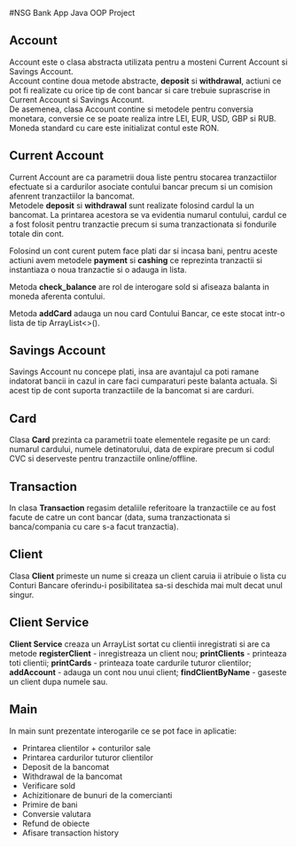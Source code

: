 #NSG Bank App Java OOP Project

## Account
Account este o clasa abstracta utilizata pentru a mosteni Current Account si Savings Account. </br>
Account contine doua metode abstracte, **deposit** si **withdrawal**, actiuni ce pot fi realizate cu orice tip de cont bancar si care trebuie suprascrise in Current Account si Savings Account. </br>
De asemenea, clasa Account contine si metodele pentru conversia monetara, conversie ce se poate realiza intre LEI, EUR, USD, GBP si RUB. Moneda standard cu care este initializat contul este RON.

## Current Account
Current Account are ca parametrii doua liste pentru stocarea tranzactiilor efectuate si a cardurilor asociate contului bancar precum si un comision afenrent tranzactiilor la bancomat. </br>
Metodele **deposit** si **withdrawal** sunt realizate folosind cardul la un bancomat. La printarea acestora se va evidentia numarul contului, cardul ce a fost folosit pentru tranzactie precum si suma tranzactionata si fondurile totale din cont. </br>

Folosind un cont curent putem face plati dar si incasa bani, pentru aceste actiuni avem metodele **payment** si **cashing** ce reprezinta tranzactii si instantiaza o noua tranzactie si o adauga in lista. </br>

Metoda **check_balance** are rol de interogare sold si afiseaza balanta in moneda aferenta contului. </br>

Metoda **addCard** adauga un nou card Contului Bancar, ce este stocat intr-o lista de tip ArrayList<>(). </br>

## Savings Account

Savings Account nu concepe plati, insa are avantajul ca poti ramane indatorat bancii in cazul in care faci cumparaturi peste balanta actuala. Si acest tip de cont suporta tranzactiile de la bancomat si are carduri. </br>


## Card

Clasa **Card** prezinta ca parametrii toate elementele regasite pe un card: numarul cardului, numele detinatorului, data de expirare precum si codul CVC si deserveste pentru tranzactiile online/offline. </br>

## Transaction

In clasa **Transaction** regasim detaliile referitoare la tranzactiile ce au fost facute de catre un cont bancar (data, suma tranzactionata si banca/compania cu care s-a facut tranzactia). </br>

## Client

Clasa **Client** primeste un nume si creaza un client caruia ii atribuie o lista cu Conturi Bancare oferindu-i posibilitatea sa-si deschida mai mult decat unul singur. </br>

## Client Service

**Client Service** creaza un ArrayList sortat cu clientii inregistrati si are ca metode **registerClient** - inregistreaza un client nou; **printClients** - printeaza toti clientii;  **printCards** - printeaza toate cardurile tuturor clientilor;  **addAccount** - adauga un cont nou unui client;  **findClientByName** - gaseste un client dupa numele sau. </br>

## Main

In main sunt prezentate interogarile ce se pot face in aplicatie:
* Printarea clientilor + conturilor sale
* Printarea cardurilor tuturor clientilor
* Deposit de la bancomat
* Withdrawal de la bancomat
* Verificare sold
* Achizitionare de bunuri de la comercianti
* Primire de bani
* Conversie valutara
* Refund de obiecte
* Afisare transaction history